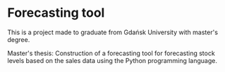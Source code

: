 # Forecasting tool

This is a project made to graduate from Gdańsk University with master's degree.

Master's thesis: Construction of a forecasting tool for forecasting stock levels based on the sales data using the Python programming language.
